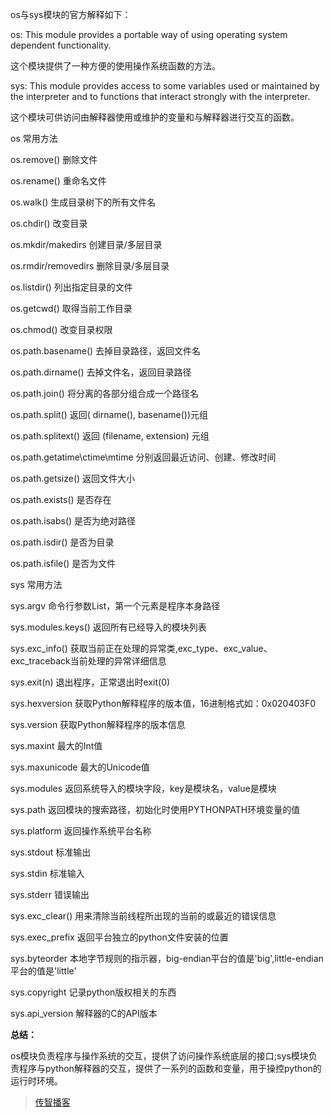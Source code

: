 os与sys模块的官方解释如下：

 

os: This module provides a portable way of using operating system dependent functionality.

 

这个模块提供了一种方便的使用操作系统函数的方法。

 

sys: This module provides access to some variables used or maintained by the interpreter and to functions that interact strongly with the interpreter.

 

这个模块可供访问由解释器使用或维护的变量和与解释器进行交互的函数。

 

os 常用方法

 

os.remove() 删除文件

os.rename() 重命名文件

os.walk() 生成目录树下的所有文件名

os.chdir() 改变目录

os.mkdir/makedirs 创建目录/多层目录

os.rmdir/removedirs 删除目录/多层目录

os.listdir() 列出指定目录的文件

os.getcwd() 取得当前工作目录

os.chmod() 改变目录权限

os.path.basename() 去掉目录路径，返回文件名

os.path.dirname() 去掉文件名，返回目录路径

os.path.join() 将分离的各部分组合成一个路径名

os.path.split() 返回( dirname(), basename())元组

os.path.splitext() 返回 (filename, extension) 元组

os.path.getatime\ctime\mtime 分别返回最近访问、创建、修改时间

os.path.getsize() 返回文件大小

os.path.exists() 是否存在

os.path.isabs() 是否为绝对路径

os.path.isdir() 是否为目录

os.path.isfile() 是否为文件

 

sys 常用方法

 

sys.argv 命令行参数List，第一个元素是程序本身路径

sys.modules.keys() 返回所有已经导入的模块列表

sys.exc_info() 获取当前正在处理的异常类,exc_type、exc_value、exc_traceback当前处理的异常详细信息

sys.exit(n) 退出程序，正常退出时exit(0)

sys.hexversion 获取Python解释程序的版本值，16进制格式如：0x020403F0

sys.version 获取Python解释程序的版本信息

sys.maxint 最大的Int值

sys.maxunicode 最大的Unicode值

sys.modules 返回系统导入的模块字段，key是模块名，value是模块

sys.path 返回模块的搜索路径，初始化时使用PYTHONPATH环境变量的值

sys.platform 返回操作系统平台名称

sys.stdout 标准输出

sys.stdin 标准输入

sys.stderr 错误输出

sys.exc_clear() 用来清除当前线程所出现的当前的或最近的错误信息

sys.exec_prefix 返回平台独立的python文件安装的位置

sys.byteorder 本地字节规则的指示器，big-endian平台的值是'big',little-endian平台的值是'little'

sys.copyright 记录python版权相关的东西

sys.api_version 解释器的C的API版本

 

**总结：**

 

os模块负责程序与操作系统的交互，提供了访问操作系统底层的接口;sys模块负责程序与python解释器的交互，提供了一系列的函数和变量，用于操控python的运行时环境。

> [传智播客](http://www.itcast.cn/news/20160831/1848418827.shtml)

